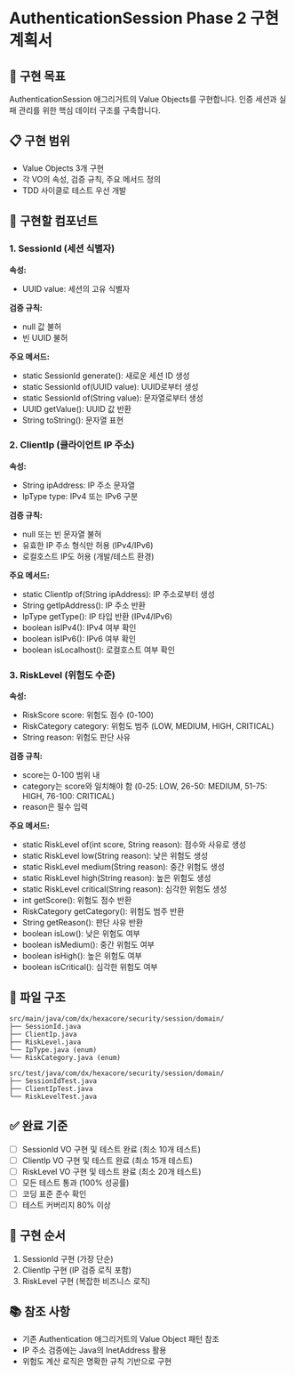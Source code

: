 # AuthenticationSession Phase 2 구현 계획서

## 🎯 구현 목표
AuthenticationSession 애그리거트의 Value Objects를 구현합니다. 인증 세션과 실패 관리를 위한 핵심 데이터 구조를 구축합니다.

## 📋 구현 범위
- Value Objects 3개 구현
- 각 VO의 속성, 검증 규칙, 주요 메서드 정의
- TDD 사이클로 테스트 우선 개발

## 🔧 구현할 컴포넌트

### 1. SessionId (세션 식별자)
**속성:**
- UUID value: 세션의 고유 식별자

**검증 규칙:**
- null 값 불허
- 빈 UUID 불허

**주요 메서드:**
- static SessionId generate(): 새로운 세션 ID 생성
- static SessionId of(UUID value): UUID로부터 생성
- static SessionId of(String value): 문자열로부터 생성
- UUID getValue(): UUID 값 반환
- String toString(): 문자열 표현

### 2. ClientIp (클라이언트 IP 주소)
**속성:**
- String ipAddress: IP 주소 문자열
- IpType type: IPv4 또는 IPv6 구분

**검증 규칙:**
- null 또는 빈 문자열 불허
- 유효한 IP 주소 형식만 허용 (IPv4/IPv6)
- 로컬호스트 IP도 허용 (개발/테스트 환경)

**주요 메서드:**
- static ClientIp of(String ipAddress): IP 주소로부터 생성
- String getIpAddress(): IP 주소 반환
- IpType getType(): IP 타입 반환 (IPv4/IPv6)
- boolean isIPv4(): IPv4 여부 확인
- boolean isIPv6(): IPv6 여부 확인
- boolean isLocalhost(): 로컬호스트 여부 확인

### 3. RiskLevel (위험도 수준)
**속성:**
- RiskScore score: 위험도 점수 (0-100)
- RiskCategory category: 위험도 범주 (LOW, MEDIUM, HIGH, CRITICAL)
- String reason: 위험도 판단 사유

**검증 규칙:**
- score는 0-100 범위 내
- category는 score와 일치해야 함 (0-25: LOW, 26-50: MEDIUM, 51-75: HIGH, 76-100: CRITICAL)
- reason은 필수 입력

**주요 메서드:**
- static RiskLevel of(int score, String reason): 점수와 사유로 생성
- static RiskLevel low(String reason): 낮은 위험도 생성
- static RiskLevel medium(String reason): 중간 위험도 생성
- static RiskLevel high(String reason): 높은 위험도 생성
- static RiskLevel critical(String reason): 심각한 위험도 생성
- int getScore(): 위험도 점수 반환
- RiskCategory getCategory(): 위험도 범주 반환
- String getReason(): 판단 사유 반환
- boolean isLow(): 낮은 위험도 여부
- boolean isMedium(): 중간 위험도 여부
- boolean isHigh(): 높은 위험도 여부
- boolean isCritical(): 심각한 위험도 여부

## 📁 파일 구조
```
src/main/java/com/dx/hexacore/security/session/domain/
├── SessionId.java
├── ClientIp.java
├── RiskLevel.java
└── IpType.java (enum)
└── RiskCategory.java (enum)

src/test/java/com/dx/hexacore/security/session/domain/
├── SessionIdTest.java
├── ClientIpTest.java
└── RiskLevelTest.java
```

## ✅ 완료 기준
- [ ] SessionId VO 구현 및 테스트 완료 (최소 10개 테스트)
- [ ] ClientIp VO 구현 및 테스트 완료 (최소 15개 테스트)
- [ ] RiskLevel VO 구현 및 테스트 완료 (최소 20개 테스트)
- [ ] 모든 테스트 통과 (100% 성공률)
- [ ] 코딩 표준 준수 확인
- [ ] 테스트 커버리지 80% 이상

## 🔄 구현 순서
1. SessionId 구현 (가장 단순)
2. ClientIp 구현 (IP 검증 로직 포함)
3. RiskLevel 구현 (복잡한 비즈니스 로직)

## 📚 참조 사항
- 기존 Authentication 애그리거트의 Value Object 패턴 참조
- IP 주소 검증에는 Java의 InetAddress 활용
- 위험도 계산 로직은 명확한 규칙 기반으로 구현